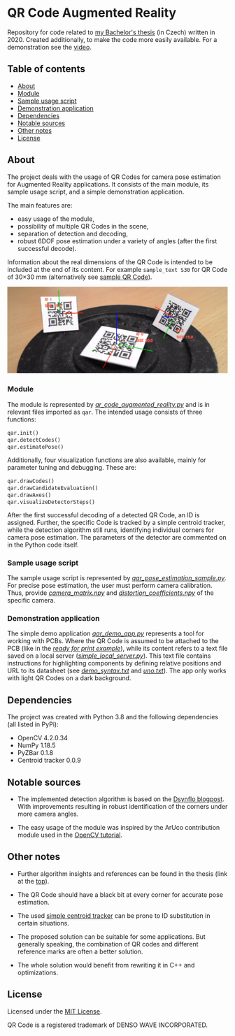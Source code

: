 # QR Code Augmented Reality

Repository for code related to [my Bachelor's thesis](https://www.vutbr.cz/studenti/zav-prace/detail/124934) (in Czech) written in 2020. Created additionally, to make the code more easily available. For a demonstration see the [video](https://youtu.be/HYNjtVIEAbo).

## Table of contents
- [About](#about)
- [Module](#module)
- [Sample usage script](#sample-usage-script)
- [Demonstration application](#demonstration-application)
- [Dependencies](#dependencies)
- [Notable sources](#notable-sources)
- [Other notes](#other-notes)
- [License](#license)


## About

The project deals with the usage of QR Codes for camera pose estimation for Augmented Reality applications. It consists of the main module, its sample usage script, and a simple demonstration application.

The main features are:  
- easy usage of the module,
- possibility of multiple QR Codes in the scene,
- separation of detection and decoding,
- robust 6DOF pose estimation under a variety of angles (after the first successful decode).

Information about the real dimensions of the QR Code is intended to be included at the end of its content. For example `sample_text S30` for QR Code of 30×30 mm (alternatively see [sample QR Code](photo_for_demo_A4_print_ready.pdf)).

![Screenshot showcasing working project](readme_images/example.jpg)
 

### Module

The module is represented by [*qr_code_augmented_reality.py*](qr_code_augmented_reality.py) and is in relevant files imported as `qar`. The intended usage consists of three functions:

```
qar.init()
qar.detectCodes()
qar.estimatePose()
```

Additionally, four visualization functions are also available, mainly for parameter tuning and debugging. These are:

```
qar.drawCodes()
qar.drawCandidateEvaluation()
qar.drawAxes()
qar.visualizeDetectorSteps()
```

After the first successful decoding of a detected QR Code, an ID is assigned. Further, the specific Code is tracked by a simple centroid tracker, while the detection algorithm still runs, identifying individual corners for camera pose estimation. The parameters of the detector are commented on in the Python code itself.

### Sample usage script

The sample usage script is represented by [*qar_pose_estimation_sample.py*](qar_pose_estimation_sample.py). For precise pose estimation, the user must perform camera calibration. Thus, provide [*camera_matrix.npy*](camera_matrix.npy) and [*distortion_coefficients.npy*](distortion_coefficients.npy) of the specific camera. 

### Demonstration application

The simple demo application [*qar_demo_app.py*](qar_demo_app.py) represents a tool for working with PCBs. Where the QR Code is assumed to be attached to the PCB (like in the [*ready for print example*](photo_for_demo_A4_print_ready.pdf)), while its content refers to a text file saved on a local server ([*simple_local_server.py*](simple_local_server.py)). This text file contains instructions for highlighting components by defining relative positions and URL to its datasheet (see [*demo_syntax.txt*](server_files/demo_syntax.txt) and [*uno.txt*](server_files/uno.txt)). The app only works with light QR Codes on a dark background.

## Dependencies

The project was created with Python 3.8 and the following dependencies (all listed in PyPi):
- OpenCV 4.2.0.34
- NumPy 1.18.5
- PyZBar 0.1.8
- Centroid tracker 0.0.9

## Notable sources

- The implemented detection algorithm is based on the [Dsynflo blogpost](http://dsynflo.blogspot.com/2014/10/opencv-qr-code-detection-and-extraction.html). With improvements resulting in robust identification of the corners under more camera angles.

- The easy usage of the module was inspired by the ArUco contribution module used in the [OpenCV tutorial](https://docs.opencv.org/4.x/d5/dae/tutorial_aruco_detection.html).

## Other notes

- Further algorithm insights and references can be found in the thesis (link at the [top](#qr-code-augmented-reality)).

- The QR Code should have a black bit at every corner for accurate pose estimation. 

- The used [simple centroid tracker](https://pyimagesearch.com/2018/07/23/simple-object-tracking-with-opencv/) can be prone to ID substitution in certain situations.

- The proposed solution can be suitable for some applications. But generally speaking, the combination of QR codes and different reference marks are often a better solution.

- The whole solution would benefit from rewriting it in C++ and optimizations.

## License

Licensed under the [MIT License](LICENSE).

QR Code is a registered trademark of DENSO WAVE INCORPORATED.